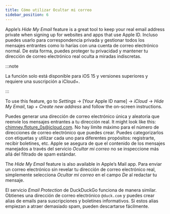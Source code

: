 ```yaml
---
title: Cómo utilizar Ocultar mi correo
sidebar_position: 6
---
```


Apple’s *Hide My Email* feature is a great tool to keep your real email address private when signing up for websites and apps that use Apple ID. Incluso puedes usarlo para correspondencia privada y gestionar todos los mensajes entrantes como lo harías con una cuenta de correo electrónico normal. De esta forma, puedes proteger tu privacidad y mantener tu dirección de correo electrónico real oculta a miradas indiscretas.

:::note

La función solo está disponible para iOS 15 y versiones superiores y requiere una suscripción a iCloud+.

:::

To use this feature, go to *Settings* → [Your Apple ID name] → *iCloud* → *Hide My Email*, tap *+ Create new address* and follow the on-screen instructions.

Puedes generar una dirección de correo electrónico única y aleatoria que reenvíe los mensajes entrantes a tu dirección real. It might look like this: chimney.floture_0s@icloud.com. No hay límite máximo para el número de direcciones de correo electrónico que puedes crear. Puedes categorizarlos con etiquetas y utilizar cada uno para diferentes propósitos: registrarte, recibir boletines, etc. Apple se asegura de que el contenido de los mensajes manejados a través del servicio *Ocultar mi correo* no se inspeccione más allá del filtrado de spam estándar.

The *Hide My Email* feature is also available in Apple’s Mail app. Para enviar un correo electrónico sin revelar tu dirección de correo electrónico real, simplemente selecciona *Ocultar mi correo* en el campo *De* al redactar tu mensaje.

El servicio *Email Protection* de DuckDuckGo funciona de manera similar. Obtienes una dirección de correo electrónico `@duck.com` y puedes crear alias de emails para suscripciones y boletines informativos. Si estos alias empiezan a atraer demasiado spam, pueden descartarse fácilmente.
